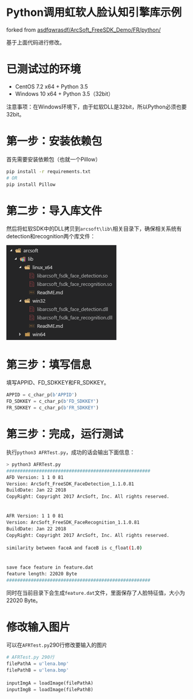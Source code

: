 # Python调用虹软人脸认知引擎库示例

forked from [asdfqwrasdf/ArcSoft_FreeSDK_Demo/FR/python/](https://github.com/asdfqwrasdf/ArcSoft_FreeSDK_Demo/tree/master/FR/python)

基于上面代码进行修改。

# 已测试过的环境

- CentOS 7.2 x64 + Python 3.5 
- Windows 10 x64 + Python 3.5（32bit）

注意事项：在Windows环境下，由于虹软DLL是32bit，所以Python必须也要32bit。

# 第一步：安装依赖包

首先需要安装依赖包（也就一个Pillow）

```sh
pip install -r requirements.txt
# OR
pip install Pillow
```

# 第二步：导入库文件

然后将虹软SDK中的DLL拷贝到`arcsoft\lib\`相关目录下，确保相关系统有detection和recognition两个库文件：

![lib](screenshot/lib.png)

# 第三步：填写信息

填写APPID、FD_SDKKEY和FR_SDKKEY。

```Python
APPID = c_char_p(b'APPID')
FD_SDKKEY = c_char_p(b'FD_SDKKEY')
FR_SDKKEY = c_char_p(b'FR_SDKKEY')
```

# 第三步：完成，运行测试

执行`python3 AFRTest.py`，成功的话会输出下面信息：

```sh
> python3 AFRTest.py
#####################################################
AFD Version: 1 1 0 81
Version: ArcSoft_FreeSDK_FaceDetection_1.1.0.81
BuildDate: Jan 22 2018
CopyRight: Copyright 2017 ArcSoft, Inc. All rights reserved.


AFR Version: 1 1 0 81
Version: ArcSoft_FreeSDK_FaceRecognition_1.1.0.81
BuildDate: Jan 22 2018
CopyRight: Copyright 2017 ArcSoft, Inc. All rights reserved.

similarity between faceA and faceB is c_float(1.0)


save face feature in feature.dat
feature length: 22020 Byte
#####################################################
```

同时在当前目录下会生成`feature.dat`文件，里面保存了人脸特征值，大小为22020 Byte。


# 修改输入图片

可以在`AFRTest.py`290行修改要输入的图片

```Python
# AFRTest.py 290行
filePathA = u'lena.bmp'
filePathB = u'lena.bmp'

inputImgA = loadImage(filePathA)
inputImgB = loadImage(filePathB)
```



